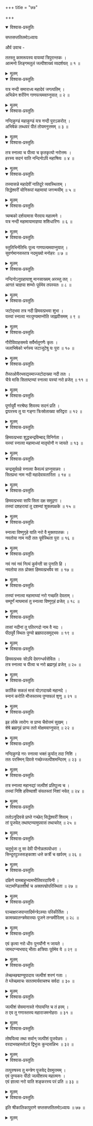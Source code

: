 +++
title = "७७"

+++

<details open><summary>विश्वास-प्रस्तुतिः</summary>

सप्तसप्ततितमोऽध्यायः  
  
और्व उवाच -  
  
ततस्तु कामरूपस्य वायव्यां त्रिपुरान्तकः ।  
आत्मनो लिङ्गमतुलं जल्पीशाख्यं व्यदर्शयत् ॥ १ ॥
</details>

<details><summary>मूलम्</summary>

सप्तसप्ततितमोऽध्यायः  
  
और्व उवाच -  
  
ततस्तु कामरूपस्य वायव्यां त्रिपुरान्तकः ।  
आत्मनो लिङ्गमतुलं जल्पीशाख्यं व्यदर्शयत् ॥ १ ॥
</details>  
  

<details open><summary>विश्वास-प्रस्तुतिः</summary>

यत्र नन्दी समाराध्य महादेवं जगत्पतिम् ।  
अभिन्नेन शरीरेण गाणपत्यमवाप्नुयात् ॥ २ ॥
</details>

<details><summary>मूलम्</summary>

यत्र नन्दी समाराध्य महादेवं जगत्पतिम् ।  
अभिन्नेन शरीरेण गाणपत्यमवाप्नुयात् ॥ २ ॥
</details>  
  

<details open><summary>विश्वास-प्रस्तुतिः</summary>

नन्दिकुण्डं महाकुण्डं यत्र नन्दी पुराऽकरोत् ।  
अभिषेकं लब्धवरं पीतं तोयमनुत्तमम् ॥ ३ ॥
</details>

<details><summary>मूलम्</summary>

नन्दिकुण्डं महाकुण्डं यत्र नन्दी पुराऽकरोत् ।  
अभिषेकं लब्धवरं पीतं तोयमनुत्तमम् ॥ ३ ॥
</details>  
  

<details open><summary>विश्वास-प्रस्तुतिः</summary>

तत्र स्नात्वा च पीत्वा च कृतकृत्यो नरोत्तमः ।  
हरस्य सदनं याति नन्दिनोऽपि महाश्रियः ॥ ४ ॥
</details>

<details><summary>मूलम्</summary>

तत्र स्नात्वा च पीत्वा च कृतकृत्यो नरोत्तमः ।  
हरस्य सदनं याति नन्दिनोऽपि महाश्रियः ॥ ४ ॥
</details>  
  

<details open><summary>विश्वास-प्रस्तुतिः</summary>

तस्यासन्ने महादेवीं नातिदूरे व्यवस्थिताम् ।  
सिद्धेश्वरीं योनिरूपां महामायां जगन्मयीम् ॥ ५ ॥
</details>

<details><summary>मूलम्</summary>

तस्यासन्ने महादेवीं नातिदूरे व्यवस्थिताम् ।  
सिद्धेश्वरीं योनिरूपां महामायां जगन्मयीम् ॥ ५ ॥
</details>  
  

<details open><summary>विश्वास-प्रस्तुतिः</summary>

त्र्यम्बको दर्शयामास भैरवाय महात्मने ।  
यत्र नन्दी महामायामाज्ञया शशिधारिणः ॥ ६ ॥
</details>

<details><summary>मूलम्</summary>

त्र्यम्बको दर्शयामास भैरवाय महात्मने ।  
यत्र नन्दी महामायामाज्ञया शशिधारिणः ॥ ६ ॥
</details>  
  

<details open><summary>विश्वास-प्रस्तुतिः</summary>

स्तुतिभिर्नतिभिः पूज्य गाणपत्यमवाप्नुयात् ।  
सुवर्णमानसस्तत्र नदमुख्यो मनोहरः ॥ ७ ॥
</details>

<details><summary>मूलम्</summary>

स्तुतिभिर्नतिभिः पूज्य गाणपत्यमवाप्नुयात् ।  
सुवर्णमानसस्तत्र नदमुख्यो मनोहरः ॥ ७ ॥
</details>  
  

<details open><summary>विश्वास-प्रस्तुतिः</summary>

नन्दिनोऽनुग्रहायाशु मानसाख्यम् अरस्तु तत् ।  
आगतं चाज्ञया शम्भोः पूर्वमेव तपस्यतः ॥ ८ ॥
</details>

<details><summary>मूलम्</summary>

नन्दिनोऽनुग्रहायाशु मानसाख्यम् अरस्तु तत् ।  
आगतं चाज्ञया शम्भोः पूर्वमेव तपस्यतः ॥ ८ ॥
</details>  
  

<details open><summary>विश्वास-प्रस्तुतिः</summary>

जटोद्भवा तत्र नदी हिमवत्प्रभवा शुभा ।  
यस्यां स्नात्वा नरःपुण्यमाप्नोति जाह्नवीसमम् ॥ ९ ॥
</details>

<details><summary>मूलम्</summary>

जटोद्भवा तत्र नदी हिमवत्प्रभवा शुभा ।  
यस्यां स्नात्वा नरःपुण्यमाप्नोति जाह्नवीसमम् ॥ ९ ॥
</details>  
  

<details open><summary>विश्वास-प्रस्तुतिः</summary>

गौरीविवाहसमये सर्वैर्मातुगणैः कृतः ।  
जलाभिषेको भर्गस्य जटाजूटेषु यः पुरा ॥ १० ॥
</details>

<details><summary>मूलम्</summary>

गौरीविवाहसमये सर्वैर्मातुगणैः कृतः ।  
जलाभिषेको भर्गस्य जटाजूटेषु यः पुरा ॥ १० ॥
</details>  
  

<details open><summary>विश्वास-प्रस्तुतिः</summary>

तैस्तओयैरभवद्यस्माज्जटोदाख्या नदी ततः ।  
चैत्रे मासि सिताष्टम्यां स्नात्वा यस्यां नरो व्रजेत् ॥ ११ ॥
</details>

<details><summary>मूलम्</summary>

तैस्तओयैरभवद्यस्माज्जटोदाख्या नदी ततः ।  
चैत्रे मासि सिताष्टम्यां स्नात्वा यस्यां नरो व्रजेत् ॥ ११ ॥
</details>  
  

<details open><summary>विश्वास-प्रस्तुतिः</summary>

पूर्णायुर्वै नरश्रेष्ठ शिवस्य सदनं प्रति ।  
द्वापरस्य तु या गङ्गा त्रिःस्रोताख्या सरिद्वरा ॥ १२ ॥
</details>

<details><summary>मूलम्</summary>

पूर्णायुर्वै नरश्रेष्ठ शिवस्य सदनं प्रति ।  
द्वापरस्य तु या गङ्गा त्रिःस्रोताख्या सरिद्वरा ॥ १२ ॥
</details>  
  

<details open><summary>विश्वास-प्रस्तुतिः</summary>

हिमवत्प्रभवा शुद्धचन्द्रविम्बाद् विनिर्गता ।  
यस्यां स्नात्वा महामाध्यां मातृयोनौ न जायते ॥ १३ ॥
</details>

<details><summary>मूलम्</summary>

हिमवत्प्रभवा शुद्धचन्द्रविम्बाद् विनिर्गता ।  
यस्यां स्नात्वा महामाध्यां मातृयोनौ न जायते ॥ १३ ॥
</details>  
  

<details open><summary>विश्वास-प्रस्तुतिः</summary>

चन्द्रसूर्यग्रहे स्नात्वा कैवल्यं प्राप्नुयान्नरः ।  
सितप्रभा नाम नदी महादेवावतारिता ॥ १४ ॥
</details>

<details><summary>मूलम्</summary>

चन्द्रसूर्यग्रहे स्नात्वा कैवल्यं प्राप्नुयान्नरः ।  
सितप्रभा नाम नदी महादेवावतारिता ॥ १४ ॥
</details>  
  

<details open><summary>विश्वास-प्रस्तुतिः</summary>

हिमवत्प्रभवा सापि सिता दक्ष समुद्रगा ।  
तस्यां दशहरायां तु दशम्यां शुक्लपक्षके ॥ १५ ॥
</details>

<details><summary>मूलम्</summary>

हिमवत्प्रभवा सापि सिता दक्ष समुद्रगा ।  
तस्यां दशहरायां तु दशम्यां शुक्लपक्षके ॥ १५ ॥
</details>  
  

<details open><summary>विश्वास-प्रस्तुतिः</summary>

स्नात्वा विष्णुगृहे याति नरो वै मुक्तपातकः ।  
नवतोया नाम नदी ततः पूर्वस्थिता पुरा ॥ १६ ॥
</details>

<details><summary>मूलम्</summary>

स्नात्वा विष्णुगृहे याति नरो वै मुक्तपातकः ।  
नवतोया नाम नदी ततः पूर्वस्थिता पुरा ॥ १६ ॥
</details>  
  

<details open><summary>विश्वास-प्रस्तुतिः</summary>

नवं नवं नवं नित्यं कुर्वन्ती सा पुनाति हि ।  
नवतोया ततः प्रोक्ता हिमवत्प्रभवैव सा ॥ १७ ॥
</details>

<details><summary>मूलम्</summary>

नवं नवं नवं नित्यं कुर्वन्ती सा पुनाति हि ।  
नवतोया ततः प्रोक्ता हिमवत्प्रभवैव सा ॥ १७ ॥
</details>  
  

<details open><summary>विश्वास-प्रस्तुतिः</summary>

तस्यां स्नात्वा महामाघ्यां नरो गच्छति देवताम् ।  
सम्पूर्णं माघमासं तु स्नात्वा विष्णुगृहं व्रजेत् ॥ १८ ॥
</details>

<details><summary>मूलम्</summary>

तस्यां स्नात्वा महामाघ्यां नरो गच्छति देवताम् ।  
सम्पूर्णं माघमासं तु स्नात्वा विष्णुगृहं व्रजेत् ॥ १८ ॥
</details>  
  

<details open><summary>विश्वास-प्रस्तुतिः</summary>

तासां नदीनां तु पतिरगदो नाम वै नदः ।  
पीठपूर्वे स्थितः पुण्यो ब्रह्मपादसमुद्भवः ॥ १९ ॥
</details>

<details><summary>मूलम्</summary>

तासां नदीनां तु पतिरगदो नाम वै नदः ।  
पीठपूर्वे स्थितः पुण्यो ब्रह्मपादसमुद्भवः ॥ १९ ॥
</details>  
  

<details open><summary>विश्वास-प्रस्तुतिः</summary>

हिमवत्प्रभवः सोऽपि देवगन्धर्वसेवितः ।  
तत्र स्नात्वा च पीत्वा च नरो ब्रह्मगृहं व्रजेत् ॥ २० ॥
</details>

<details><summary>मूलम्</summary>

हिमवत्प्रभवः सोऽपि देवगन्धर्वसेवितः ।  
तत्र स्नात्वा च पीत्वा च नरो ब्रह्मगृहं व्रजेत् ॥ २० ॥
</details>  
  

<details open><summary>विश्वास-प्रस्तुतिः</summary>

कार्तिकं सकलं मासं योऽगदाख्ये महानदे ।   
स्नानं करोति मौजस्तस्य पुण्यफलं शृणु ॥ २१ ॥
</details>

<details><summary>मूलम्</summary>

कार्तिकं सकलं मासं योऽगदाख्ये महानदे ।   
स्नानं करोति मौजस्तस्य पुण्यफलं शृणु ॥ २१ ॥
</details>  
  

<details open><summary>विश्वास-प्रस्तुतिः</summary>

इह लोके त्वरोगः स प्राप्य चैवोत्तमं सुखम् ।  
शेषे ब्रह्मगृहं प्राप्य ततो मोक्षमवाप्नुयात् ॥ २२ ॥
</details>

<details><summary>मूलम्</summary>

इह लोके त्वरोगः स प्राप्य चैवोत्तमं सुखम् ।  
शेषे ब्रह्मगृहं प्राप्य ततो मोक्षमवाप्नुयात् ॥ २२ ॥
</details>  
  

<details open><summary>विश्वास-प्रस्तुतिः</summary>

नन्दिकुण्डे नरः स्नात्वा भक्तं कुर्यात् तदा निशि ।  
ततः परस्मिन् दिवसे गच्छेज्जल्पीशमन्दिरम् ॥ २३ ॥
</details>

<details><summary>मूलम्</summary>

नन्दिकुण्डे नरः स्नात्वा भक्तं कुर्यात् तदा निशि ।  
ततः परस्मिन् दिवसे गच्छेज्जल्पीशमन्दिरम् ॥ २३ ॥
</details>  
  

<details open><summary>विश्वास-प्रस्तुतिः</summary>

तत्र स्नात्वा महानद्यां जल्पीशं प्रतिपूज्य च ।  
तस्यां निशि हविष्याशी संयतस्तां निशां नयेत् ॥ २४ ॥
</details>

<details><summary>मूलम्</summary>

तत्र स्नात्वा महानद्यां जल्पीशं प्रतिपूज्य च ।  
तस्यां निशि हविष्याशी संयतस्तां निशां नयेत् ॥ २४ ॥
</details>  
  

<details open><summary>विश्वास-प्रस्तुतिः</summary>

ततोऽनुदिवसे प्राप्ते गच्छेत् सिद्धेश्वरीं शिवाम् ।  
तां पूजयेत् तथाष्टम्यामुपवासं तथाचरेत् ॥ २५ ॥
</details>

<details><summary>मूलम्</summary>

ततोऽनुदिवसे प्राप्ते गच्छेत् सिद्धेश्वरीं शिवाम् ।  
तां पूजयेत् तथाष्टम्यामुपवासं तथाचरेत् ॥ २५ ॥
</details>  
  

<details open><summary>विश्वास-प्रस्तुतिः</summary>

चतुर्भुजा तु सा देवी पीनोन्नतपयोधरा ।  
सिन्दूरपुञ्जसङ्काशा धत्ते कर्त्री च खर्परम् ॥ २६ ॥
</details>

<details><summary>मूलम्</summary>

चतुर्भुजा तु सा देवी पीनोन्नतपयोधरा ।  
सिन्दूरपुञ्जसङ्काशा धत्ते कर्त्री च खर्परम् ॥ २६ ॥
</details>  
  

<details open><summary>विश्वास-प्रस्तुतिः</summary>

दक्षिणे वामबाहुभ्यामभीतिवरदायिनी ।  
जटामण्डितशीर्षा च अक्तपद्मोपरिस्थिता ॥ २७ ॥
</details>

<details><summary>मूलम्</summary>

दक्षिणे वामबाहुभ्यामभीतिवरदायिनी ।  
जटामण्डितशीर्षा च अक्तपद्मोपरिस्थिता ॥ २७ ॥
</details>  
  

<details open><summary>विश्वास-प्रस्तुतिः</summary>

पञ्चाक्षरजपान्तादिर्मन्त्रेऽस्याः परिकीर्तितः ।  
कामख्यातन्त्रमेवास्याः पूजने तन्त्रमीरितम् ॥ २८ ॥
</details>

<details><summary>मूलम्</summary>

पञ्चाक्षरजपान्तादिर्मन्त्रेऽस्याः परिकीर्तितः ।  
कामख्यातन्त्रमेवास्याः पूजने तन्त्रमीरितम् ॥ २८ ॥
</details>  
  

<details open><summary>विश्वास-प्रस्तुतिः</summary>

एवं कृत्वा नरो धीरः पुनर्योनौ न जायते ।  
जामदग्न्यभयाद् भीताः क्षत्रियाः पूर्वमेव ये ॥ २९ ॥
</details>

<details><summary>मूलम्</summary>

एवं कृत्वा नरो धीरः पुनर्योनौ न जायते ।  
जामदग्न्यभयाद् भीताः क्षत्रियाः पूर्वमेव ये ॥ २९ ॥
</details>  
  

<details open><summary>विश्वास-प्रस्तुतिः</summary>

लेच्छच्छद्माण्युपादाय जल्पीशं शरणं गताः ।  
ते म्लेच्छवाचः सततमार्यवाचश्च सर्वदा ॥ ३० ॥
</details>

<details><summary>मूलम्</summary>

लेच्छच्छद्माण्युपादाय जल्पीशं शरणं गताः ।  
ते म्लेच्छवाचः सततमार्यवाचश्च सर्वदा ॥ ३० ॥
</details>  
  

<details open><summary>विश्वास-प्रस्तुतिः</summary>

जल्पीशं सेवमानास्ते गोपायन्ति च तं हरम् ।  
त एव तु गणास्तस्य महाराजमनोहराः ॥ ३१ ॥
</details>

<details><summary>मूलम्</summary>

जल्पीशं सेवमानास्ते गोपायन्ति च तं हरम् ।  
त एव तु गणास्तस्य महाराजमनोहराः ॥ ३१ ॥
</details>  
  

<details open><summary>विश्वास-प्रस्तुतिः</summary>

तोषयित्वा तथा सर्वान् जल्पीशं पूजयेन्नरः ।  
वरदाभयहस्तोऽयं द्विभुजः कुन्दसन्निभः ॥ ३२ ॥
</details>

<details><summary>मूलम्</summary>

तोषयित्वा तथा सर्वान् जल्पीशं पूजयेन्नरः ।  
वरदाभयहस्तोऽयं द्विभुजः कुन्दसन्निभः ॥ ३२ ॥
</details>  
  

<details open><summary>विश्वास-प्रस्तुतिः</summary>

तत्पुरुषस्य तु मन्त्रेण पूजयेद् देवमुत्तमम् ।  
एवं पुण्यकरः पीठो जल्पीशस्य महात्मनः ।  
एवं ज्ञात्वा नरो याति शङ्करस्य परं प्रति ॥ ३३ ॥
</details>

<details><summary>मूलम्</summary>

तत्पुरुषस्य तु मन्त्रेण पूजयेद् देवमुत्तमम् ।  
एवं पुण्यकरः पीठो जल्पीशस्य महात्मनः ।  
एवं ज्ञात्वा नरो याति शङ्करस्य परं प्रति ॥ ३३ ॥
</details>  
  

<details open><summary>विश्वास-प्रस्तुतिः</summary>

इति श्रीकालिकापुराणे सप्तसप्ततितमोऽध्यायः ॥ ७७ ॥
</details>

<details><summary>मूलम्</summary>

इति श्रीकालिकापुराणे सप्तसप्ततितमोऽध्यायः ॥ ७७ ॥
</details>  
  
